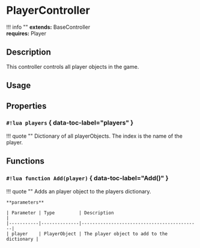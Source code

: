 # PlayerController

!!! info ""
    **extends:** BaseController <br>
    **requires:** Player

## Description

This controller controls all player objects in the game.

## Usage

## Properties

### `#!lua players` { data-toc-label="players" }

!!! quote ""
    Dictionary of all playerObjects. The index is the name of the player.

## Functions

### `#!lua function Add(player)` { data-toc-label="Add()" }

!!! quote ""
    Adds an player object to the players dictionary.

    **parameters**
    
    | Parameter | Type         | Description                                |
    |-----------|--------------|--------------------------------------------|
    | player    | PlayerObject | The player object to add to the dictionary |
